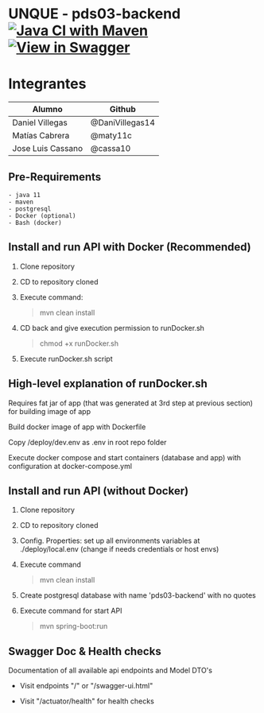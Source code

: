 # UNQUE - pds03-backend [![Java CI with Maven](https://github.com/cassa10/pds03-backend/actions/workflows/maven.yml/badge.svg)](https://github.com/cassa10/pds03-backend/actions/workflows/maven.yml) [![View in Swagger](http://jessemillar.github.io/view-in-swagger-button/button.svg)](https://pds03-backend.herokuapp.com/swagger-ui.html) 

# Integrantes


| Alumno            | Github          |
|-------------------|-----------------|
| Daniel Villegas   | @DaniVillegas14 |
| Matías Cabrera    | @maty11c        |
| Jose Luis Cassano | @cassa10        |


## Pre-Requirements

    - java 11
    - maven
    - postgresql
    - Docker (optional)
    - Bash (docker)

## Install and run API with Docker (Recommended)

1. Clone repository
2. CD to repository cloned
3. Execute command:
    >mvn clean install

4. CD back and give execution permission to runDocker.sh
    >chmod +x runDocker.sh

5. Execute runDocker.sh script

## High-level explanation of runDocker.sh

Requires fat jar of app (that was generated at 3rd step at previous section) for building image of app

Build docker image of app with Dockerfile

Copy /deploy/dev.env as .env in root repo folder

Execute docker compose and start containers (database and app) with configuration at docker-compose.yml

## Install and run API (without Docker)

1. Clone repository

2. CD to repository cloned

3. Config. Properties: set up all environments variables at ./deploy/local.env (change if needs credentials or host envs)

4. Execute command
    >mvn clean install

5. Create postgresql database with name 'pds03-backend' with no quotes

6. Execute command for start API
   >mvn spring-boot:run

## Swagger Doc & Health checks

Documentation of all available api endpoints and Model DTO's

- Visit endpoints "/" or "/swagger-ui.html"

- Visit "/actuator/health" for health checks

